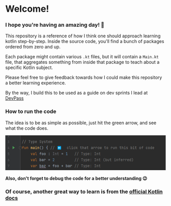 # Welcome!

### I hope you're having an amazing day! 🚀

This repository is a reference of how I think one should approach learning kotlin step-by-step.
Inside the source code, you'll find a bunch of packages ordered from zero and up.

Each package might contain various `.kt` files, but it will contain a `Main.kt` file,
that aggregates something from inside that package to teach about a specific
Kotlin subject.

Please feel free to give feedback towards how I could make this repository a better learning experience.

By the way, I build this to be used as a guide on dev sprints I lead at [DevPass](https://devpass.com.br/)

### How to run the code

The idea is to be as simple as possible, just hit the green arrow, and see what the code does.

![img.png](_readme_resources/img.png)

**Also, don't forget to debug the code for a better understanding 😉**

### Of course, another great way to learn is from the [official Kotlin docs](https://kotlinlang.org/docs/home.html) 